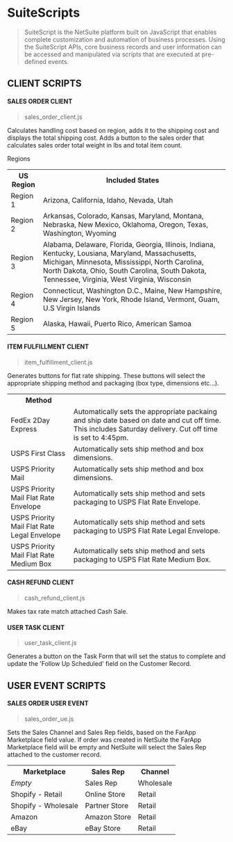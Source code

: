 # SuiteScripts
> SuiteScript is the NetSuite platform built on JavaScript that enables complete customization and automation of business processes. Using the SuiteScript APIs, core business records and user information can be accessed and manipulated via scripts that are executed at pre-defined events.


## CLIENT SCRIPTS

#### SALES ORDER CLIENT
> sales_order_client.js

Calculates handling cost based on region, adds it to the shipping cost and 
displays the total shipping cost. Adds a button to the sales order that calculates 
sales order total weight in lbs and total item count.

Regions

<table>
  <tr>
    <th>US Region</th>
    <th>Included States</th>
  </tr>
  <tr>
    <td>Region 1</td>
    <td>Arizona, California, Idaho, Nevada, Utah</td>
  </tr>
  <tr>
    <td>Region 2</td>
    <td>Arkansas, Colorado, Kansas, Maryland, Montana, Nebraska, New Mexico, Oklahoma, Oregon, Texas, Washington, Wyoming</td>
  </tr>
  <tr>
    <td>Region 3</td>
    <td>Alabama, Delaware, Florida, Georgia, Illinois, Indiana, Kentucky, Lousiana, Maryland, Massachusetts, Michigan, Minnesota, Mississippi, North Carolina, North Dakota, Ohio, South Carolina, South Dakota, Tennessee, Virginia, West Virginia, Wisconsin</td>
  </tr>
  <tr>
    <td>Region 4</td>
    <td>Connecticut, Washington D.C., Maine, New Hampshire, New Jersey, New York, Rhode Island, Vermont, Guam, U.S Virgin Islands</td>
  </tr>
  <tr>
    <td>Region 5</td>
    <td>Alaska, Hawaii, Puerto Rico, American Samoa</td>
  </tr>
</table>

#### ITEM FULFILLMENT CLIENT
> item_fulfillment_client.js

Generates buttons for flat rate shipping. These buttons will select the appropriate shipping method and packaging (box type, dimensions etc...).

<table>
  <tr>
    <th>Method</th>
    <th></th>
  </tr>
  <tr>
    <td>FedEx 2Day Express</td>
    <td>Automatically sets the appropriate packaing and ship date based on date and cut off time. This includes Saturday delivery. Cut off time is set to 4:45pm.</td>
  </tr>
  <tr>
    <td>USPS First Class</td>
    <td>Automatically sets ship method and box dimensions.</td>
  </tr>
  <tr>
    <td>USPS Priority Mail</td>
    <td>Automatically sets ship method and box dimensions.</td>
  </tr>
  <tr>
    <td>USPS Priority Mail Flat Rate Envelope</td>
    <td>Automatically sets ship method and sets packaging to USPS Flat Rate Envelope.</td>
  </tr>
  <tr>
    <td>USPS Priority Mail Flat Rate Legal Envelope</td>
    <td>Automatically sets ship method and sets packaging to USPS Flat Rate Legal Envelope.</td>
  </tr>
  <tr>
    <td>USPS Priority Mail Flat Rate Medium Box</td>
    <td>Automatically sets ship method and sets packaging to USPS Flat Rate Medium Box.</td>
  </tr>
</table>

#### CASH REFUND CLIENT
> cash_refund_client.js

Makes tax rate match attached Cash Sale.

#### USER TASK CLIENT
> user_task_client.js

Generates a button on the Task Form that will set the status to complete and update the 'Follow Up Scheduled' field on the Customer Record.


## USER EVENT SCRIPTS

#### SALES ORDER USER EVENT
> sales_order_ue.js

Sets the Sales Channel and Sales Rep fields, based on the FarApp Marketplace field value. If order was created in NetSuite the FarApp Marketplace field will be empty and NetSuite will select the Sales Rep attached to the customer record.

<table>
  <tr>
    <th>Marketplace</th>
    <th>Sales Rep</th>
    <th>Channel</th>
  </tr>
  <tr>
    <td><i>Empty</i></i></td>
    <td>Sales Rep</td>
    <td>Wholesale</td>
  </tr>
  <tr>
    <td>Shopify - Retail</td>
    <td>Online Store</td>
    <td>Retail</td>
  </tr>
  <tr>
    <td>Shopify - Wholesale</td>
    <td>Partner Store</td>
    <td>Retail</td>
  </tr>
  <tr>
    <td>Amazon</td>
    <td>Amazon Store</td>
    <td>Retail</td>
  </tr>
  <tr>
    <td>eBay</td>
    <td>eBay Store</td>
    <td>Retail</td>
  </tr>
</table>